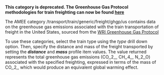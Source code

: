 **This category is deprecated. The Greenhouse Gas Protocol methodologies
for train freighting can now be found
[here](Freight_transport_by_Greenhouse_Gas_Protocol)**

The AMEE category /transport/train/generic/freight/ghgp/us contains data
on the greenhouse gas emissions associated with the train transportation
of freight in the United States, sourced from the [WRI Greenhouse Gas
Protocol](http://www.ghgprotocol.org/calculation-tools/all-tools)

To use these categories, select the train type using the *type* drill
down option. Then, specify the distance and mass of the freight
transported by setting the ***distance*** and ***mass*** profile item
values. The value returned represents the total greenhouse gas emissions
(CO,,2,,, CH,,4,,, N,,2,,O) associated with the specified freighting,
expressed in terms of the mass of CO,,2,, which would produce an
equivalent global warming effect.
